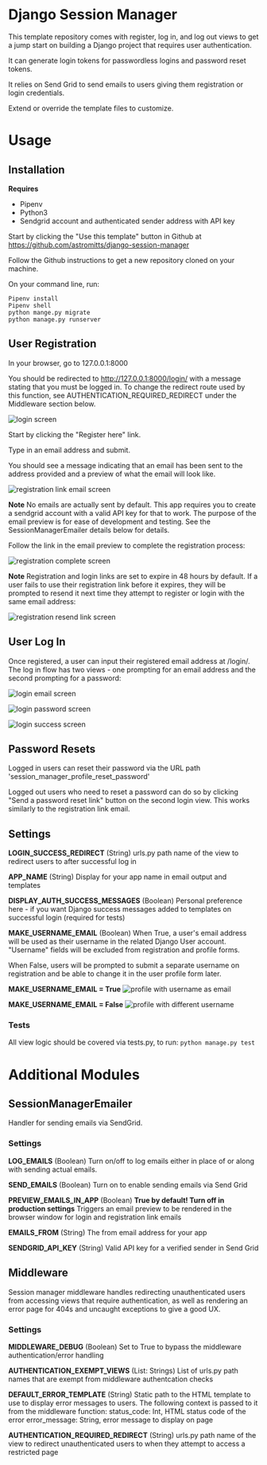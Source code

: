 # Django Session Manager
This template repository comes with register, log in,
and log out views to get a jump start on building a 
Django project that requires user authentication.

It can generate login tokens for passwordless logins 
and password reset tokens. 

It relies on Send Grid to send emails to users giving
them registration or login credentials.

Extend or override the template files to customize.

# Usage

## Installation
**Requires**
 - Pipenv
 - Python3
 - Sendgrid account and authenticated sender address with API key

Start by clicking the "Use this template" button in Github at https://github.com/astromitts/django-session-manager

Follow the Github instructions to get a new repository cloned on your machine.

On your command line, run:

```
Pipenv install
Pipenv shell
python mange.py migrate
python manage.py runserver
```

## User Registration
In your browser, go to 127.0.0.1:8000

You should be redirected to http://127.0.0.1:8000/login/ with a message stating
that you must be logged in. To change the redirect route used by this function,
see AUTHENTICATION_REQUIRED_REDIRECT under the Middleware section below. 

![login screen](https://raw.githubusercontent.com/astromitts/django-session-manager/main/screenshots/login-1.png)

Start by clicking the "Register here" link.

Type in an email address and submit.

You should see a message indicating that an email has been sent to the address
provided and a preview of what the email will look like. 

![registration link email screen](https://raw.githubusercontent.com/astromitts/django-session-manager/main/screenshots/registration-2.png)

**Note** No emails are actually sent by default. This app requires you to create
a sendgrid account with a valid API key for that to work. The purpose of the email
preview is for ease of development and testing. See the SessionManagerEmailer details
below for details.

Follow the link in the email preview to complete the registration process:


![registration complete screen](https://raw.githubusercontent.com/astromitts/django-session-manager/main/screenshots/registration-3.png)


**Note** Registration and login links are set to expire in 48 hours by default. If a
user fails to use their registration link before it expires, they will be prompted to
resend it next time they attempt to register or login with the same email address:


![registration resend link screen](https://raw.githubusercontent.com/astromitts/django-session-manager/main/screenshots/registration-resend.png)



## User Log In
Once registered, a user can input their registered email address at /login/. The
log in flow has two views - one prompting for an email address and the second prompting
for a password:


![login email screen](https://raw.githubusercontent.com/astromitts/django-session-manager/main/screenshots/login-1.png)

![login password screen](https://raw.githubusercontent.com/astromitts/django-session-manager/main/screenshots/login-2.png)

![login success screen](https://raw.githubusercontent.com/astromitts/django-session-manager/main/screenshots/login-success.png)



## Password Resets
Logged in users can reset their password via the URL path 'session_manager_profile_reset_password'

Logged out users who need to reset a password can do so by clicking "Send a password reset link"
button on the second login view. This works similarly to the registration link email.


## Settings
**LOGIN_SUCCESS_REDIRECT** (String)
urls.py path name of the view to redirect users to after
successful log in

**APP_NAME** (String)
Display for your app name in email output and templates

**DISPLAY_AUTH_SUCCESS_MESSAGES** (Boolean)
Personal preference here - if you want Django success messages
added to templates on successful login (required for tests)

**MAKE_USERNAME_EMAIL** (Boolean)
When True, a user's email address will be used as their username
in the related Django User account. "Username" fields will be excluded
from registration and profile forms.

When False, users will be prompted to submit a separate username on
registration and be able to change it in the user profile form later.

**MAKE_USERNAME_EMAIL = True**
![profile with username as email](https://raw.githubusercontent.com/astromitts/django-session-manager/main/screenshots/email-as-username.png)


**MAKE_USERNAME_EMAIL = False**
![profile with different username](https://raw.githubusercontent.com/astromitts/django-session-manager/main/screenshots/independent-username.png)



### Tests
All view logic should be covered via tests.py, to run:
`python manage.py test`


# Additional Modules
## SessionManagerEmailer
Handler for sending emails via SendGrid. 

### Settings
**LOG_EMAILS** (Boolean)
Turn on/off to log emails either in place of or along with sending
actual emails.

**SEND_EMAILS** (Boolean)
Turn on to enable sending emails via Send Grid

**PREVIEW_EMAILS_IN_APP** (Boolean)
**True by default! Turn off in production settings**
Triggers an email preview to be rendered in the browser window for login and registration link emails

**EMAILS_FROM** (String)
The from email address for your app

**SENDGRID_API_KEY** (String)
Valid API key for a verified sender in Send Grid


## Middleware
Session manager middleware handles redirecting
unauthenticated users from accessing views that require
authentication, as well as rendering an error page for 
404s and uncaught exceptions to give a good UX.

### Settings
**MIDDLEWARE_DEBUG** (Boolean)
Set to True to bypass the middleware authentication/error 
handling

**AUTHENTICATION_EXEMPT_VIEWS** (List: Strings)
List of urls.py path names that are exempt from middleware authentcation checks

**DEFAULT_ERROR_TEMPLATE** (String)
Static path to the HTML template to use to display error
messages to users. The following context is passed to it 
from the middleware function:
status_code: Int, HTML status code of the error
error_message: String, error message to display on page

**AUTHENTICATION_REQUIRED_REDIRECT** (String)
urls.py path name of the view to redirect unauthenticated
users to when they attempt to access a restricted page

